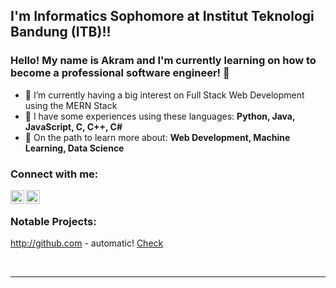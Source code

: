 ## I'm Informatics Sophomore at Institut Teknologi Bandung (ITB)!!
### Hello! My name is Akram and I'm currently learning on how to become a professional software engineer! 👋

- 🌱 I’m currently having a big interest on Full Stack Web Development using the MERN Stack
- 👯 I have some experiences using these languages: **Python, Java, JavaScript, C, C++, C#**
- 🥅 On the path to learn more about: **Web Development, Machine Learning, Data Science**


### Connect with me:

[<img align="left" alt="akramab | LinkedIn" width="22px" src="https://cdn.jsdelivr.net/npm/simple-icons@v3/icons/linkedin.svg" />][linkedin]
[<img align="left" alt="akramab | Instagram" width="22px" src="https://cdn.jsdelivr.net/npm/simple-icons@v3/icons/instagram.svg" />][instagram]

<br />

### Notable Projects:
http://github.com - automatic!
[Check](http://github.com)

<br />

---

[instagram]: https://instagram.com/makram.bar
[linkedin]: https://www.linkedin.com/in/makramab/0
